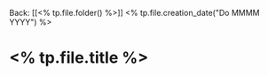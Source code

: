 Back: [[<% tp.file.folder() %>]]
<% tp.file.creation_date("Do MMMM YYYY") %>

# <% tp.file.title %>


